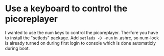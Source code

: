 # Use a keyboard to control the picoreplayer
I wanted to use the num keys to control the picoreplayer. Therfore you have to install the "setleds" package.
Add ```setleds -D +num``` in .ashrc, so num-lock is already turned on during first login to console which is done automaticly during boot.
